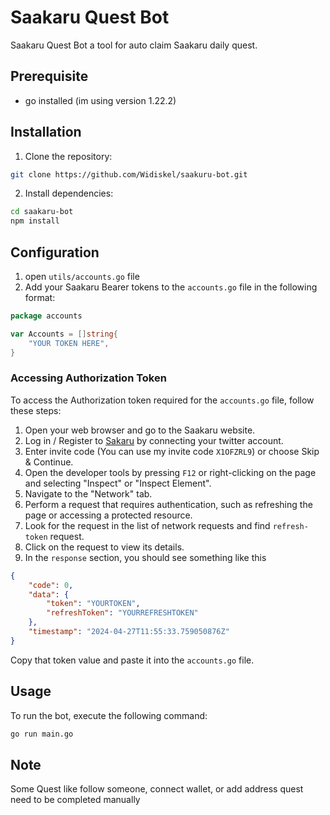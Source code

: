 # Saakaru Quest Bot

Saakaru Quest Bot a tool for auto claim Saakaru daily quest.


## Prerequisite
- go installed (im using version 1.22.2)


## Installation

1. Clone the repository:

```bash
git clone https://github.com/Widiskel/saakuru-bot.git
```

2. Install dependencies:

```bash
cd saakaru-bot
npm install
```

## Configuration

1. open `utils/accounts.go` file
2. Add your Saakaru Bearer tokens to the `accounts.go` file in the following format:

```go
package accounts

var Accounts = []string{
	"YOUR TOKEN HERE",
}

```

### Accessing Authorization Token

To access the Authorization token required for the `accounts.go` file, follow these steps:

1. Open your web browser and go to the Saakaru website.
2. Log in / Register to [Sakaru](https://gainz.saakuru.com/dashboard) by connecting your twitter account.
3. Enter invite code (You can use my invite code `X1OFZRL9`) or choose Skip & Continue.
4. Open the developer tools by pressing `F12` or right-clicking on the page and selecting "Inspect" or "Inspect Element".
5. Navigate to the "Network" tab.
6. Perform a request that requires authentication, such as refreshing the page or accessing a protected resource.
7. Look for the request in the list of network requests and find `refresh-token` request.
8. Click on the request to view its details.
9. In the `response` section, you should see something like this

```json
{
    "code": 0,
    "data": {
        "token": "YOURTOKEN",
        "refreshToken": "YOURREFRESHTOKEN"
    },
    "timestamp": "2024-04-27T11:55:33.759050876Z"
}
```

Copy that token value and paste it into the `accounts.go` file.

## Usage

To run the bot, execute the following command:

```bash
go run main.go
```

## Note

Some Quest like follow someone, connect wallet, or add address quest need to be completed manually
